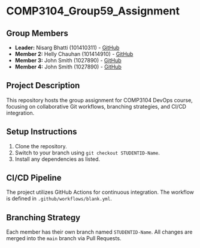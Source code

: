 # COMP3104_Group59_Assignment

## Group Members

- **Leader:** Nisarg Bhatti (101410311) - [GitHub](https://github.com/Nisarg0904)
- **Member 2:** Helly Chauhan (101414910) - [GitHub](https://github.com/helly373)
- **Member 3:** John Smith (1027890) - [GitHub](https://github.com/johnsmith)
- **Member 4:** John Smith (1027890) - [GitHub](https://github.com/johnsmith)

## Project Description

This repository hosts the group assignment for COMP3104 DevOps course, focusing on collaborative Git workflows, branching strategies, and CI/CD integration.

## Setup Instructions

1. Clone the repository.
2. Switch to your branch using `git checkout STUDENTID-Name`.
3. Install any dependencies as listed.

## CI/CD Pipeline

The project utilizes GitHub Actions for continuous integration. The workflow is defined in `.github/workflows/blank.yml`.

## Branching Strategy

Each member has their own branch named `STUDENTID-Name`. All changes are merged into the `main` branch via Pull Requests.
